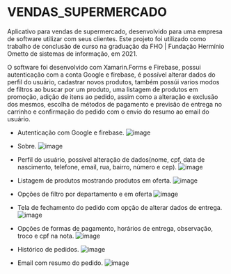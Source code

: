 # VENDAS_SUPERMERCADO

Aplicativo para vendas de supermercado, desenvolvido para uma empresa de software utilizar com seus clientes.
Este projeto foi utilizado como trabalho de conclusão de curso na graduação da FHO | Fundação Hermínio Ometto de sistemas de informação, em 2021.

O software foi desenvolvido com Xamarin.Forms e Firebase, possui autenticação com a conta Google e firebase, é possível alterar dados do perfil do usuário,
cadastrar novos produtos, também possúi varios modos de filtros ao buscar por um produto, uma listagem de produtos em promoção, adição de itens ao pedido,
assim como a alteração e exclusão dos mesmos, escolha de métodos de pagamento e previsão de entrega no carrinho e confirmação do pedido com o envio do
resumo ao email do usuário.

* Autenticação com Google e firebase.
![image](https://github.com/jpmarques2000/VENDAS_SUPERMERCADO/assets/49122534/b65b919c-7472-4cde-bd76-404273af1b87)

* Sobre.
![image](https://github.com/jpmarques2000/VENDAS_SUPERMERCADO/assets/49122534/83a3faac-9798-4ac0-97f8-8cd56ae85f97)

* Perfil do usuário, possível alteração de dados(nome, cpf, data de nascimento, telefone, email, rua, bairro, número e cep).
![image](https://github.com/jpmarques2000/VENDAS_SUPERMERCADO/assets/49122534/f746b7de-ad01-48a3-b51f-6d0ae25a6814)

* Listagem de produtos mostrando produtos em oferta.
![image](https://github.com/jpmarques2000/VENDAS_SUPERMERCADO/assets/49122534/64aa838a-fea8-440b-9451-28adabd31037)

* Opções de filtro por departamento e em oferta
![image](https://github.com/jpmarques2000/VENDAS_SUPERMERCADO/assets/49122534/cc674f66-3162-4c72-846f-3fbff56181e9)

* Tela de fechamento do pedido com opção de alterar dados de entrega.
![image](https://github.com/jpmarques2000/VENDAS_SUPERMERCADO/assets/49122534/64e6e2fb-6f6d-498a-b370-1d4106af87c2)

* Opções de formas de pagamento, horários de entrega, observação, troco e cpf na nota.
![image](https://github.com/jpmarques2000/VENDAS_SUPERMERCADO/assets/49122534/9f78d40a-7e02-4e91-ac6f-002c53f92615)

* Histórico de pedidos.
![image](https://github.com/jpmarques2000/VENDAS_SUPERMERCADO/assets/49122534/7f4e1214-42ed-4f92-a443-26ec4d6c909b)

* Email com resumo do pedido.
![image](https://github.com/jpmarques2000/VENDAS_SUPERMERCADO/assets/49122534/bf247741-9ffd-4d71-9780-dbecb3de9912)

